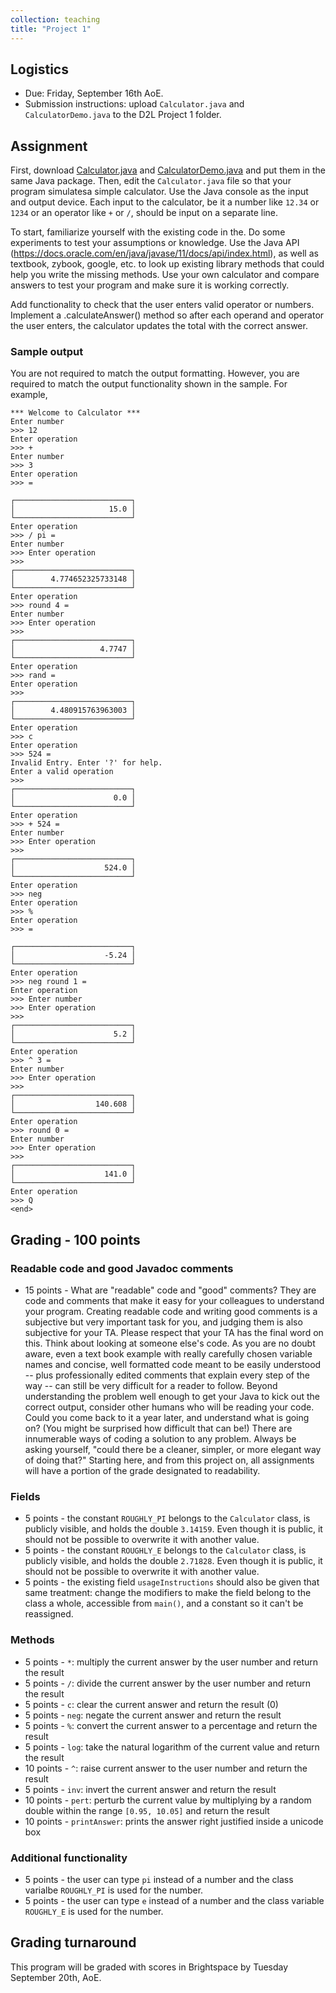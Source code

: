 ```yaml
---
collection: teaching
title: "Project 1"
---
```


## Logistics
* Due: Friday, September 16th AoE.
* Submission instructions: upload `Calculator.java` and `CalculatorDemo.java`
	to the D2L Project 1 folder.


## Assignment

First, download [Calculator.java]() and [CalculatorDemo.java]() and put them in
the same Java package. Then, edit the `Calculator.java` file so that your
program  simulatesa simple calculator. Use the Java console as the input and
output device. Each input to the calculator, be it a number like `12.34` or
`1234` or an operator like `+` or `/`, should be input on a separate line.

To start, familiarize yourself with the existing code in the. Do some experiments to test your assumptions or knowledge. Use the Java API (https://docs.oracle.com/en/java/javase/11/docs/api/index.html), as well as textbook, zybook, google, etc. to look up existing library methods that could help you write the missing methods. Use your own calculator and compare answers to test your program and make sure it is working correctly.

Add functionality to check that the user enters valid operator or numbers. Implement a .calculateAnswer() method so after each operand and operator the user enters, the calculator updates the total with the correct answer.

### Sample output
You are not required to match the output formatting. However, you are required
to match the output functionality shown in the sample. For example,

```
*** Welcome to Calculator ***
Enter number
>>> 12
Enter operation
>>> +
Enter number
>>> 3
Enter operation
>>> =

┌──────────────────────────┐
│                     15.0 │
└──────────────────────────┘
Enter operation
>>> / pi =
Enter number
>>> Enter operation
>>>
┌──────────────────────────┐
│        4.774652325733148 │
└──────────────────────────┘
Enter operation
>>> round 4 =
Enter number
>>> Enter operation
>>>
┌──────────────────────────┐
│                   4.7747 │
└──────────────────────────┘
Enter operation
>>> rand =
Enter operation
>>>
┌──────────────────────────┐
│        4.480915763963003 │
└──────────────────────────┘
Enter operation
>>> c
Enter operation
>>> 524 =
Invalid Entry. Enter '?' for help.
Enter a valid operation
>>>
┌──────────────────────────┐
│                      0.0 │
└──────────────────────────┘
Enter operation
>>> + 524 =
Enter number
>>> Enter operation
>>>
┌──────────────────────────┐
│                    524.0 │
└──────────────────────────┘
Enter operation
>>> neg
Enter operation
>>> %
Enter operation
>>> =

┌──────────────────────────┐
│                    -5.24 │
└──────────────────────────┘
Enter operation
>>> neg round 1 =
Enter operation
>>> Enter number
>>> Enter operation
>>>
┌──────────────────────────┐
│                      5.2 │
└──────────────────────────┘
Enter operation
>>> ^ 3 =
Enter number
>>> Enter operation
>>>
┌──────────────────────────┐
│                  140.608 │
└──────────────────────────┘
Enter operation
>>> round 0 =
Enter number
>>> Enter operation
>>>
┌──────────────────────────┐
│                    141.0 │
└──────────────────────────┘
Enter operation
>>> Q
<end>
```

## Grading - 100 points

### Readable code and good Javadoc comments
* 15 points -  What are "readable" code
and  "good" comments? They are code and comments that make it easy for your
colleagues to understand your program. Creating readable code and writing good
comments is a subjective but very important task for you, and judging them is also subjective
for your TA. Please respect that your TA has the final word on this. Think about
looking at someone else's code. As you are no doubt aware, even a text book
example with really carefully chosen variable names and concise, well formatted
code meant to be easily understood -- plus professionally edited comments that
explain every step of the way -- can still be very difficult for a reader to
follow. Beyond understanding the problem well enough to get your Java to kick
out the correct output, consider other humans who will be reading your code.
Could you come back to it a year later, and understand what is going on? (You
might be surprised how difficult that can be!) There are innumerable ways of
coding a solution to any problem. Always be asking yourself, "could there be a
cleaner, simpler, or more elegant way of doing that?" Starting here, and from
this project on, all assignments will have a portion of the grade designated to
readability.

### Fields
* 5 points - the constant `ROUGHLY_PI` belongs to the `Calculator` class, is
publicly visible, and holds the double `3.14159`. Even though it is public, it
should not be possible to overwrite it with another value.
* 5 points - the constant `ROUGHLY_E` belongs to the `Calculator` class, is
publicly visible, and holds the double `2.71828`. Even though it is public, it
should not be possible to overwrite it with another value.
* 5 points - the existing field `usageInstructions` should also be given that
same treatment: change the modifiers to make the field belong to the class a
whole, accessible from `main()`, and a constant so it can't be reassigned.

### Methods

* 5 points - `*`:  multiply the current answer by the user number and return the result
* 5 points - `/`: divide the current answer by the user number and return the result
* 5 points - `c`: clear the current answer and return the result (0)
* 5 points - `neg`: negate the current answer and return the result
* 5 points - `%`: convert the current answer to a percentage and return the result
* 5 points - `log`: take the natural logarithm of the current value and return the result
* 10 points - `^`: raise current answer to the user number and return the result
* 5 points - `inv`: invert the current answer and return the result
* 10 points - `pert`: perturb the current value by multiplying by a random double within the range `[0.95, 10.05]` and return the result
* 10 points - `printAnswer`: prints the answer right justified inside a unicode box

### Additional functionality
* 5 points - the user can type `pi` instead of a number and the class varialbe
	`ROUGHLY_PI` is used for the number.
* 5 points - the user can type `e` instead of a number and the class variable
	`ROUGHLY_E` is used for the number.



## Grading turnaround
This program will be graded with scores in Brightspace by Tuesday September
20th, AoE.
